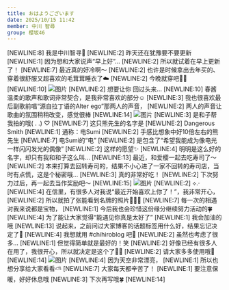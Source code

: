 ```yaml
---
title: おはようございます
date: 2025/10/15 11:42
member: 中川 智尋
group: 樱坂46
---
```


[NEWLINE:8]
我是中川智寻🌸
[NEWLINE:2]
昨天还在犹豫要不要更新
[NEWLINE:1]
因为想和大家说声“早上好”...
[NEWLINE:2]
所以就试着在早上更新了！
[NEWLINE:7]
最近真的好冷啊〜
[NEWLINE:2]
也许是时候拿出去年买的、穿着很舒服又超喜欢的毛茸茸睡衣了☁️
[NEWLINE:2]
今晚就穿吧🌃🌙
[NEWLINE:10]
![图片](https://sakurazaka46.com/files/14/diary/s46/blog/moblog/202510/mobebc5Pt.jpg)
[NEWLINE:2]
想要让你 回过头来…
[NEWLINE:10]
春酱温柔的歌声和歌词非常契合，是我非常喜欢的部分☺︎
[NEWLINE:3]
我也很喜欢最后副歌前唱“源自拉丁语的Alter ego”那两人的声音，
[NEWLINE:2]
两人的声音让歌曲的氛围稍稍改变，感觉很棒
[NEWLINE:14]
![图片](https://sakurazaka46.com/files/14/diary/s46/blog/moblog/202510/mobDvWVaR.jpg)
[NEWLINE:3]
是和子帮我拍的哦(  . .) ♡
[NEWLINE:7]
这只熊先生的名字是
[NEWLINE:2]
Dangerous Smith
[NEWLINE:1]
通称：电Sumi
[NEWLINE:2]
手感比想象中好10倍左右的熊先生
[NEWLINE:7]
电Sumi的“电”
[NEWLINE:2]
是包含了“希望我能成为像电光一样闪闪发光的偶像”
[NEWLINE:2]
这样的愿望✨️
[NEWLINE:4]
明明是这么好的名字，却只有我和和子这么叫…
[NEWLINE:13]
最近，和爱樱一起去吃寿司了〜
[NEWLINE:2]
本来打算去回转寿司的，结果不小心进了一家不回转的寿司店，当时有点慌，这是个秘密哦…
[NEWLINE:3]
真的非常好吃！
[NEWLINE:2]
下次努力过后，再一起去当作奖励吧〜
[NEWLINE:15]
![图片](https://sakurazaka46.com/files/14/diary/s46/blog/moblog/202510/mobMORg68.jpg)
[NEWLINE:2]
⟡.·
[NEWLINE:4]
在信里，有很多人对我说“最近开始喜欢上你了！”，我非常开心，
[NEWLINE:2]
所以就拍了张能看到名牌的照片🤳🏻✨
[NEWLINE:7]
每一次的相遇对我来说都是宝物，
[NEWLINE:1]
今后我也会珍惜这份缘分继续努力活动的🍀
[NEWLINE:4]
为了能让大家觉得“能遇见你真是太好了”
[NEWLINE:1]
我会加油的哦
[NEWLINE:13]
说起来，之前问过大家博客的话题标签用什么好，结果忘记决定了🫢
[NEWLINE:4]
我想就用 #chihiroblog 吧💭
[NEWLINE:2]
虽然也考虑了很多…
[NEWLINE:1]
但觉得简单就是最好的！笑
[NEWLINE:2]
好像已经有很多人在用了，我很开心，所以就决定是这个了✍🏻
[NEWLINE:2]
请大家多多使用哦💨
[NEWLINE:14]
![图片](https://sakurazaka46.com/files/14/diary/s46/blog/moblog/202510/mobaEIlxL.jpg)
[NEWLINE:4]
因为天空非常漂亮，
[NEWLINE:1]
所以也想分享给大家看看⛅️
[NEWLINE:7]
大家每天都辛苦了！
[NEWLINE:1]
要注意保暖，好好休息哦
[NEWLINE:3]
下次再写哦🍀
[NEWLINE:14]